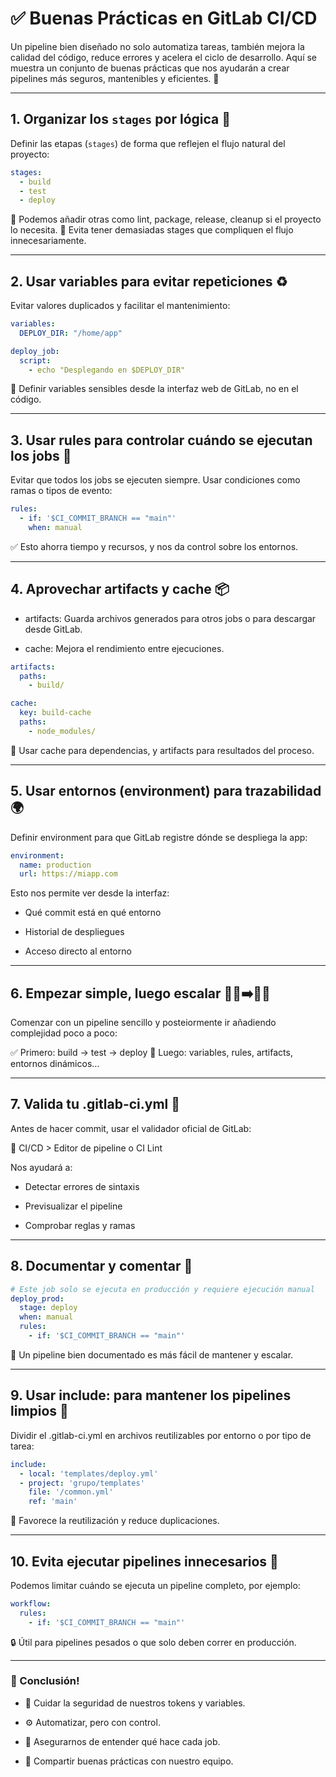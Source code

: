 # ✅ Buenas Prácticas en GitLab CI/CD

Un pipeline bien diseñado no solo automatiza tareas, también mejora la calidad del código, reduce errores y acelera el ciclo de desarrollo. Aquí se muestra un conjunto de buenas prácticas que nos ayudarán a crear pipelines más seguros, mantenibles y eficientes. 🚀

---

## 1. Organizar los `stages` por lógica 🧱

Definir las etapas (`stages`) de forma que reflejen el flujo natural del proyecto:

```yaml
stages:
  - build
  - test
  - deploy
```
🔸 Podemos añadir otras como lint, package, release, cleanup si el proyecto lo necesita.
🔸 Evita tener demasiadas stages que compliquen el flujo innecesariamente.

---

## 2. Usar variables para evitar repeticiones ♻️

Evitar valores duplicados y facilitar el mantenimiento:

```yaml
variables:
  DEPLOY_DIR: "/home/app"

deploy_job:
  script:
    - echo "Desplegando en $DEPLOY_DIR"
```

🔐 Definir variables sensibles desde la interfaz web de GitLab, no en el código.

---

## 3. Usar rules para controlar cuándo se ejecutan los jobs 🧠

Evitar que todos los jobs se ejecuten siempre. Usar condiciones como ramas o tipos de evento:

```yaml
rules:
  - if: '$CI_COMMIT_BRANCH == "main"'
    when: manual
```
✅ Esto ahorra tiempo y recursos, y nos da control sobre los entornos.

---

## 4. Aprovechar artifacts y cache 📦

- artifacts: Guarda archivos generados para otros jobs o para descargar desde GitLab.

- cache: Mejora el rendimiento entre ejecuciones.

```yaml
artifacts:
  paths:
    - build/

cache:
  key: build-cache
  paths:
    - node_modules/
```

📌 Usar cache para dependencias, y artifacts para resultados del proceso.

---

## 5. Usar entornos (environment) para trazabilidad 🌍

Definir environment para que GitLab registre dónde se despliega la app:

```yaml
environment:
  name: production
  url: https://miapp.com
```

Esto nos permite ver desde la interfaz:

- Qué commit está en qué entorno

- Historial de despliegues

- Acceso directo al entorno

---

## 6. Empezar simple, luego escalar 🚶‍♂️➡️🏃‍♀️

Comenzar con un pipeline sencillo y posteiormente ir añadiendo complejidad poco a poco:

✅ Primero: build → test → deploy
🧪 Luego: variables, rules, artifacts, entornos dinámicos…

---

## 7. Valida tu .gitlab-ci.yml 🧪

Antes de hacer commit, usar el validador oficial de GitLab:

🔗 CI/CD > Editor de pipeline o CI Lint

Nos ayudará a:

- Detectar errores de sintaxis

- Previsualizar el pipeline

- Comprobar reglas y ramas

---

## 8. Documentar y comentar 📝

```yaml
# Este job solo se ejecuta en producción y requiere ejecución manual
deploy_prod:
  stage: deploy
  when: manual
  rules:
    - if: '$CI_COMMIT_BRANCH == "main"'
```
📌 Un pipeline bien documentado es más fácil de mantener y escalar.

---

## 9. Usar include: para mantener los pipelines limpios 📂

Dividir el .gitlab-ci.yml en archivos reutilizables por entorno o por tipo de tarea:

```yaml
include:
  - local: 'templates/deploy.yml'
  - project: 'grupo/templates'
    file: '/common.yml'
    ref: 'main'
```
🔁 Favorece la reutilización y reduce duplicaciones.

---

## 10. Evita ejecutar pipelines innecesarios 🔁

Podemos limitar cuándo se ejecuta un pipeline completo, por ejemplo:

```yaml
workflow:
  rules:
    - if: '$CI_COMMIT_BRANCH == "main"'
```
🔒 Útil para pipelines pesados o que solo deben correr en producción.

---

### 🏁 Conclusión!
- 🔐 Cuidar la seguridad de nuestros tokens y variables.

- ⚙️ Automatizar, pero con control.

- 🧠 Asegurarnos de entender qué hace cada job.

- 🫶 Compartir buenas prácticas con nuestro equipo.

  
